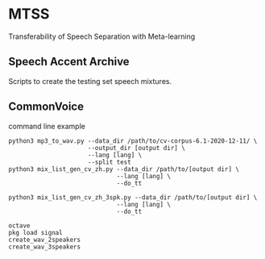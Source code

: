 # MTSS
Transferability of Speech Separation with Meta-learning

## Speech Accent Archive
Scripts to create the testing set speech mixtures.
## CommonVoice
command line example
```
python3 mp3_to_wav.py --data_dir /path/to/cv-corpus-6.1-2020-12-11/ \
                      --output_dir [output dir] \
                      --lang [lang] \
                      --split test
python3 mix_list_gen_cv_zh.py --data_dir /path/to/[output dir] \
                              --lang [lang] \
                              --do_tt

python3 mix_list_gen_cv_zh_3spk.py --data_dir /path/to/[output dir] \
                              --lang [lang] \
                              --do_tt

octave
pkg load signal
create_wav_2speakers
create_wav_3speakers
```
